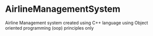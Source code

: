 # AirlineManagementSystem
Airline Management system created using C++ language using Object oriented programming (oop) principles only
